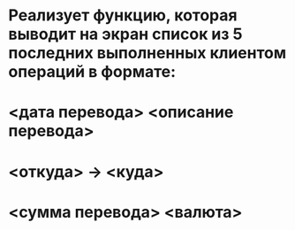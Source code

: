 # Реализует функцию, которая выводит на экран список из 5 последних выполненных клиентом операций в формате:
# <дата перевода> <описание перевода>
# <откуда> -> <куда>
# <сумма перевода> <валюта>
